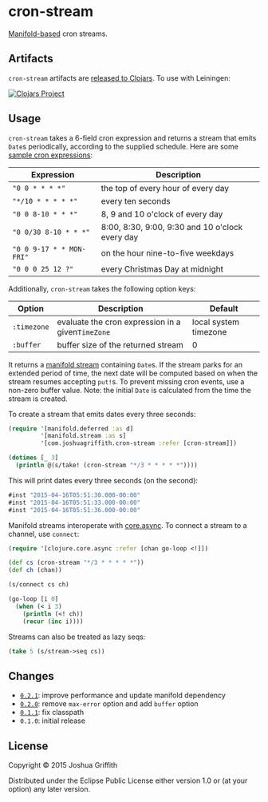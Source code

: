 # cron-stream

[Manifold-based][manifold] cron streams.

## Artifacts

`cron-stream` artifacts are [released to Clojars][clojars-cs]. To use
with Leiningen:

[![Clojars Project](http://clojars.org/com.joshuagriffith/cron-stream/latest-version.svg)][clojars-cs]

## Usage

`cron-stream` takes a 6-field cron expression and returns a stream
that emits `Date`s periodically, according to the supplied
schedule. Here are some [sample cron expressions][]:

Expression               | Description
------------------------ | -----------------------------------------------
`"0 0 * * * *"`          | the top of every hour of every day
`"*/10 * * * * *"`       | every ten seconds
`"0 0 8-10 * * *"`       | 8, 9 and 10 o'clock of every day
`"0 0/30 8-10 * * *"`    | 8:00, 8:30, 9:00, 9:30 and 10 o'clock every day
`"0 0 9-17 * * MON-FRI"` | on the hour nine-to-five weekdays
`"0 0 0 25 12 ?"`        | every Christmas Day at midnight

Additionally, `cron-stream` takes the following option keys:

Option      | Description                                       | Default
----------- | ------------------------------------------------- | ---------------------
`:timezone` | evaluate the cron expression in a given`TimeZone` | local system timezone
`:buffer`   | buffer size of the returned stream                | 0

It returns a [manifold stream][] containing `Date`s. If the stream
parks for an extended period of time, the next date will be computed
based on when the stream resumes accepting `put!`s. To prevent missing
cron events, use a non-zero buffer value. Note: the initial `Date` is
calculated from the time the stream is created.

To create a stream that emits dates every three seconds:

```clj
(require '[manifold.deferred :as d]
         '[manifold.stream :as s]
         '[com.joshuagriffith.cron-stream :refer [cron-stream]])

(dotimes [_ 3]
  (println @(s/take! (cron-stream "*/3 * * * * *"))))
```

This will print dates every three seconds (on the second):

```clj
#inst "2015-04-16T05:51:30.000-00:00"
#inst "2015-04-16T05:51:33.000-00:00"
#inst "2015-04-16T05:51:36.000-00:00"
```

Manifold streams interoperate with [core.async][]. To connect a stream
to a channel, use `connect`:

```clj
(require '[clojure.core.async :refer [chan go-loop <!]])

(def cs (cron-stream "*/3 * * * * *"))
(def ch (chan))

(s/connect cs ch)

(go-loop [i 0]
  (when (< i 3)
    (println (<! ch))
    (recur (inc i))))
```

Streams can also be treated as lazy seqs:

```clj
(take 5 (s/stream->seq cs))
```

## Changes

- [`0.2.1`][v0.2.1]: improve performance and update manifold dependency
- [`0.2.0`][v0.2.0]: remove `max-error` option and add `buffer` option
- [`0.1.1`][v0.1.1]: fix classpath
- `0.1.0`: initial release

## License

Copyright © 2015 Joshua Griffith

Distributed under the Eclipse Public License either version 1.0 or (at
your option) any later version.

[clojars-cs]: https://clojars.org/com.joshuagriffith/cron-stream
[core.async]: https://github.com/clojure/core.async
[manifold stream]: https://github.com/ztellman/manifold/blob/master/docs/stream.md
[manifold]: https://github.com/ztellman/manifold
[sample cron expressions]: http://docs.spring.io/spring/docs/current/javadoc-api/org/springframework/scheduling/support/CronSequenceGenerator.html
[v0.1.1]: https://github.com/hadronzoo/cron-stream/compare/0.1.0...0.1.1
[v0.2.0]: https://github.com/hadronzoo/cron-stream/compare/0.1.1...0.2.0
[v0.2.1]: https://github.com/hadronzoo/cron-stream/compare/0.2.0...0.2.1
